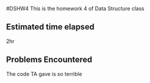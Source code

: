 #DSHW4
This is the homework 4 of Data Structure class

## Estimated time elapsed
2hr

## Problems Encountered
The code TA gave is so terrible
